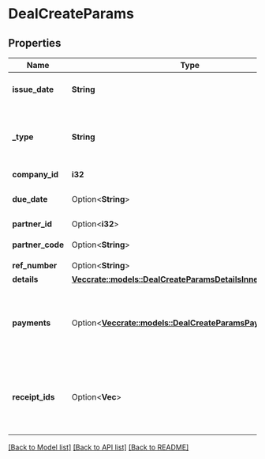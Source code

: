 # DealCreateParams

## Properties

Name | Type | Description | Notes
------------ | ------------- | ------------- | -------------
**issue_date** | **String** | 発生日 (yyyy-mm-dd) | 
**_type** | **String** | 収支区分 (収入: income, 支出: expense) | 
**company_id** | **i32** | 事業所ID | 
**due_date** | Option<**String**> | 支払期日(yyyy-mm-dd) | [optional]
**partner_id** | Option<**i32**> | 取引先ID | [optional]
**partner_code** | Option<**String**> | 取引先コード | [optional]
**ref_number** | Option<**String**> | 管理番号 | [optional]
**details** | [**Vec<crate::models::DealCreateParamsDetailsInner>**](dealCreateParams_details_inner.md) |  | 
**payments** | Option<[**Vec<crate::models::DealCreateParamsPaymentsInner>**](dealCreateParams_payments_inner.md)> | 支払行一覧（配列）：未指定の場合、未決済の取引を作成します。 | [optional]
**receipt_ids** | Option<**Vec<i32>**> | 証憑ファイルID（ファイルボックスのファイルID）（配列） | [optional]

[[Back to Model list]](../README.md#documentation-for-models) [[Back to API list]](../README.md#documentation-for-api-endpoints) [[Back to README]](../README.md)


